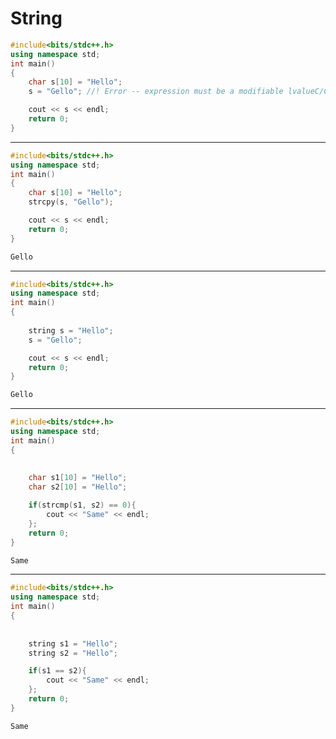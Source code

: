 # String
```c++
#include<bits/stdc++.h>
using namespace std;
int main()
{
    char s[10] = "Hello";
    s = "Gello"; //! Error -- expression must be a modifiable lvalueC/C++(137)

    cout << s << endl;
    return 0;
}
```

-----------------------------------------------------------------------------------------------------------------------------------

```c++
#include<bits/stdc++.h>
using namespace std;
int main()
{
    char s[10] = "Hello";
    strcpy(s, "Gello");

    cout << s << endl;
    return 0;
}
```
```bash
Gello
```

-----------------------------------------------------------------------------------------------------------------------------------------

```c++
#include<bits/stdc++.h>
using namespace std;
int main()
{
    
    string s = "Hello";
    s = "Gello";

    cout << s << endl;
    return 0;
}
```
```bash
Gello
```

----------------------------------------------------------------------------------------------------------------------------------

```c++
#include<bits/stdc++.h>
using namespace std;
int main()
{
    
    
    char s1[10] = "Hello";
    char s2[10] = "Hello";

    if(strcmp(s1, s2) == 0){
        cout << "Same" << endl;
    };
    return 0;
}
```
```bash
Same
```

------------------------------------------------------------------------------------------------------------------------------------

```c++
#include<bits/stdc++.h>
using namespace std;
int main()
{
    
    
    string s1 = "Hello";
    string s2 = "Hello";

    if(s1 == s2){
        cout << "Same" << endl;
    };
    return 0;
}
```
```bash
Same
```